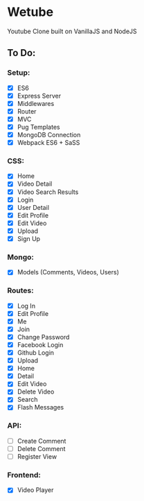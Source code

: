 # Wetube

Youtube Clone built on VanillaJS and NodeJS

## To Do:

### Setup:

- [x] ES6
- [x] Express Server
- [x] Middlewares
- [x] Router
- [x] MVC
- [x] Pug Templates
- [x] MongoDB Connection
- [x] Webpack ES6 + SaSS

### CSS:

- [x] Home
- [x] Video Detail
- [x] Video Search Results
- [x] Login
- [x] User Detail
- [x] Edit Profile
- [x] Edit Video
- [x] Upload
- [x] Sign Up

### Mongo:

- [x] Models (Comments, Videos, Users)

### Routes:

- [x] Log In
- [x] Edit Profile
- [x] Me
- [x] Join
- [x] Change Password
- [x] Facebook Login
- [x] Github Login
- [x] Upload
- [x] Home
- [x] Detail
- [x] Edit Video
- [x] Delete Video
- [x] Search
- [x] Flash Messages

### API:

- [ ] Create Comment
- [ ] Delete Comment
- [ ] Register View

### Frontend:

- [x] Video Player
